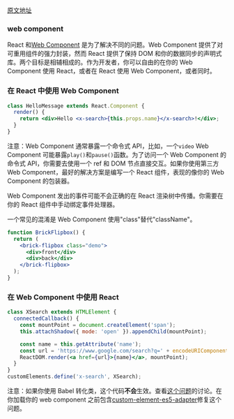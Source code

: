 [原文地址](https://reactjs.org/docs/web-components.html)
### web component

React 和[Web Component](https://developer.mozilla.org/en-US/docs/Web/Web_Components) 是为了解决不同的问题。Web Component 提供了对可重用组件的强力封装，然而 React 提供了保持 DOM 和你的数据同步的声明式库。两个目标是相辅相成的。作为开发者，你可以自由的在你的 Web Component 使用 React，或者在 React 使用 Web Component，或者同时。


### 在 React 中使用 Web Component

```jsx harmony
class HelloMessage extends React.Component {
  render() {
    return <div>Hello <x-search>{this.props.name}</x-search>!</div>;
  }
}
```

注意：Web Component 通常暴露一个命令式 API，比如，一个`video` Web Component 可能暴露`play()`和`pause()`函数。为了访问一个 Web Component 的命令式 API，你需要去使用一个 ref 和 DOM 节点直接交互。如果你使用第三方 Web Component，最好的解决方案是编写一个 React 组件，表现的像你的 Web Component 的包装器。

Web Component 发出的事件可能不会正确的在 React 渲染树中传播。你需要在你的 React 组件中手动绑定事件处理器。

一个常见的混淆是 Web Component 使用"class"替代"className"。
```jsx harmony
function BrickFlipbox() {
  return (
    <brick-flipbox class="demo">
      <div>front</div>
      <div>back</div>
    </brick-flipbox>
  );
}
```

### 在 Web Component 中使用 React
```jsx harmony
class XSearch extends HTMLElement {
  connectedCallback() {
    const mountPoint = document.createElement('span');
    this.attachShadow({ mode: 'open' }).appendChild(mountPoint);

    const name = this.getAttribute('name');
    const url = 'https://www.google.com/search?q=' + encodeURIComponent(name);
    ReactDOM.render(<a href={url}>{name}</a>, mountPoint);
  }
}
customElements.define('x-search', XSearch);
```
注意：如果你使用 Babel 转化类，这个代码**不会**生效。查看[这个问题](https://github.com/w3c/webcomponents/issues/587)的讨论。在你加载你的 web component 之前包含[custom-element-es5-adapter](https://github.com/webcomponents/polyfills/tree/master/packages/webcomponentsjs#custom-elements-es5-adapterjs)修复这个问题。
